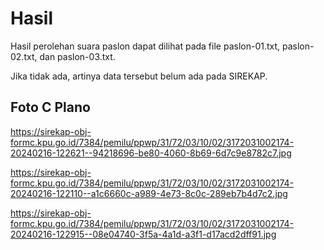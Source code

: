 # Hasil

Hasil perolehan suara paslon dapat dilihat pada file paslon-01.txt, paslon-02.txt, dan paslon-03.txt.

Jika tidak ada, artinya data tersebut belum ada pada SIREKAP.

## Foto C Plano

https://sirekap-obj-formc.kpu.go.id/7384/pemilu/ppwp/31/72/03/10/02/3172031002174-20240216-122621--94218696-be80-4060-8b69-6d7c9e8782c7.jpg

https://sirekap-obj-formc.kpu.go.id/7384/pemilu/ppwp/31/72/03/10/02/3172031002174-20240216-122110--a1c6660c-a989-4e73-8c0c-289eb7b4d7c2.jpg

https://sirekap-obj-formc.kpu.go.id/7384/pemilu/ppwp/31/72/03/10/02/3172031002174-20240216-122915--08e04740-3f5a-4a1d-a3f1-d17acd2dff91.jpg
